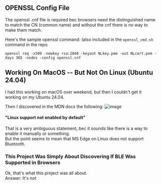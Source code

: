 ## OPENSSL Config File
The openssl .cnf file is required bec browsers need the distinguished name to match the CN (common name) and without the cnf there is no way to make them match.

Here's the sample openssl command: (also included in the `openssl_cmd.sh` command in the repo

`openssl req -x509 -newkey rsa:2048 -keyout NLkey.pem -out NLcert.pem -days 365 -nodes -config openssl.cnf`

## Working On MacOS -- But Not On Linux (Ubuntu 24.04)
I had this working on macOS over weekend, but then I couldn't get it working on my Ubuntu 24.04.

Then I discovered in the MDN docs the following:
![image](https://github.com/user-attachments/assets/75be05cd-fc5b-43d1-a27f-2c8c5af0e185)

#### "Linux support not enabled by default"
That is a very ambiguous statement, bec it sounds like there is a way to enable it manually or something.<br>
But the point seems to mean that MS Edge on Linux does not support Bluetooth. 

### This Project Was Simply About Discovering If BLE Was Supported in Browsers
Ok, that's what this project was all about.<br>
Answer: It's not
